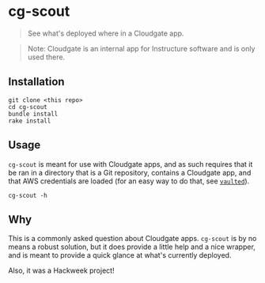 # cg-scout

> See what's deployed where in a Cloudgate app.

> Note: Cloudgate is an internal app for Instructure software and is only used there.

## Installation

```
git clone <this repo>
cd cg-scout
bundle install
rake install
```

## Usage

`cg-scout` is meant for use with Cloudgate apps, and as such requires that it be ran
in a directory that is a Git repository, contains a Cloudgate app, and that AWS 
credentials are loaded (for an easy way to do that, see [`vaulted`](https://github.com/miquella/vaulted)).

```
cg-scout -h
```

## Why

This is a commonly asked question about Cloudgate apps. `cg-scout` is by no means a robust solution,
but it does provide a little help and a nice wrapper, and is meant to provide a quick glance at what's
currently deployed.

Also, it was a Hackweek project!
